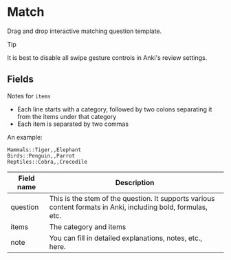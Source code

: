 # Match

Drag and drop interactive matching question template.

> [!TIP]
> It is best to disable all swipe gesture controls in Anki's review settings.

## Fields

Notes for `items`

- Each line starts with a category, followed by two colons separating it from the items under that category
- Each item is separated by two commas

An example:

```
Mammals::Tiger,,Elephant
Birds::Penguin,,Parrot
Reptiles::Cobra,,Crocodile
```

| Field name | Description                                                                                                   |
| ---------- | ------------------------------------------------------------------------------------------------------------- |
| question   | This is the stem of the question. It supports various content formats in Anki, including bold, formulas, etc. |
| items      | The category and items                                                                                        |
| note       | You can fill in detailed explanations, notes, etc., here.                                                     |

